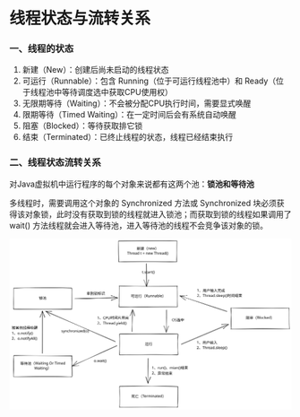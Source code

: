 # 线程状态与流转关系

### 一、线程的状态

1. 新建（New）：创建后尚未启动的线程状态&#x20;
2. 可运行（Runnable）：包含 Running（位于可运行线程池中）和 Ready（位于线程池中等待调度选中获取CPU使用权）&#x20;
3. 无限期等待（Waiting）：不会被分配CPU执行时间，需要显式唤醒&#x20;
4. 限期等待（Timed Waiting）：在一定时间后会有系统自动唤醒&#x20;
5. 阻塞（Blocked）：等待获取排它锁&#x20;
6. 结束（Terminated）：已终止线程的状态，线程已经结束执行

### 二、线程状态流转关系

对Java虚拟机中运行程序的每个对象来说都有这两个池：**锁池和等待池**

多线程时，需要调用这个对象的 Synchronized 方法或 Synchronized 块必须获得该对象锁，此时没有获取到锁的线程就进入锁池；而获取到锁的线程如果调用了 wait() 方法线程就会进入等待池，进入等待池的线程不会竞争该对象的锁。

<img src="../../.gitbook/assets/file.drawing.svg" alt="" class="gitbook-drawing">
